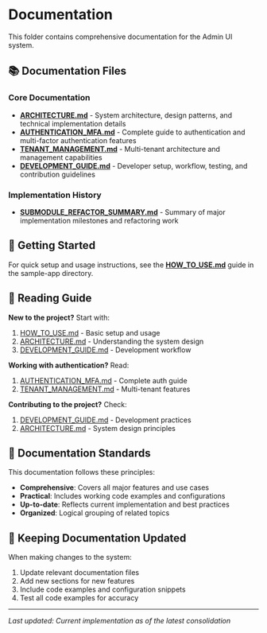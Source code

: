 # Documentation

This folder contains comprehensive documentation for the Admin UI system.

## 📚 Documentation Files

### Core Documentation

- **[ARCHITECTURE.md](ARCHITECTURE.md)** - System architecture, design patterns, and technical implementation details
- **[AUTHENTICATION_MFA.md](AUTHENTICATION_MFA.md)** - Complete guide to authentication and multi-factor authentication features
- **[TENANT_MANAGEMENT.md](TENANT_MANAGEMENT.md)** - Multi-tenant architecture and management capabilities
- **[DEVELOPMENT_GUIDE.md](DEVELOPMENT_GUIDE.md)** - Developer setup, workflow, testing, and contribution guidelines

### Implementation History

- **[SUBMODULE_REFACTOR_SUMMARY.md](SUBMODULE_REFACTOR_SUMMARY.md)** - Summary of major implementation milestones and refactoring work

## 🚀 Getting Started

For quick setup and usage instructions, see the **[HOW_TO_USE.md](../sample-app/HOW_TO_USE.md)** guide in the sample-app directory.

## 📖 Reading Guide

**New to the project?** Start with:
1. [HOW_TO_USE.md](../sample-app/HOW_TO_USE.md) - Basic setup and usage
2. [ARCHITECTURE.md](ARCHITECTURE.md) - Understanding the system design
3. [DEVELOPMENT_GUIDE.md](DEVELOPMENT_GUIDE.md) - Development workflow

**Working with authentication?** Read:
1. [AUTHENTICATION_MFA.md](AUTHENTICATION_MFA.md) - Complete auth guide
2. [TENANT_MANAGEMENT.md](TENANT_MANAGEMENT.md) - Multi-tenant features

**Contributing to the project?** Check:
1. [DEVELOPMENT_GUIDE.md](DEVELOPMENT_GUIDE.md) - Development practices
2. [ARCHITECTURE.md](ARCHITECTURE.md) - System design principles

## 📝 Documentation Standards

This documentation follows these principles:
- **Comprehensive**: Covers all major features and use cases
- **Practical**: Includes working code examples and configurations
- **Up-to-date**: Reflects current implementation and best practices
- **Organized**: Logical grouping of related topics

## 🔄 Keeping Documentation Updated

When making changes to the system:
1. Update relevant documentation files
2. Add new sections for new features
3. Include code examples and configuration snippets
4. Test all code examples for accuracy

---

*Last updated: Current implementation as of the latest consolidation*